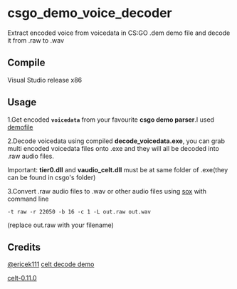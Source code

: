 # csgo_demo_voice_decoder
 Extract encoded voice from voicedata in CS:GO .dem demo file and decode it from .raw to .wav
 
## Compile
Visual Studio release x86
## Usage
1.Get encoded **`voicedata`** from your favourite **csgo demo parser**.I used [demofile](https://github.com/saul/demofile)

2.Decode voicedata using compiled **decode_voicedata.exe**, you can grab multi encoded voicedata files onto .exe and they will all be decoded into .raw audio files.

Important:  **tier0.dll** and **vaudio_celt.dll** must be at same folder of .exe(they can be found in csgo's folder)

3.Convert .raw audio files to .wav or other audio files using [sox](http://sox.sourceforge.net/) with command line
```
-t raw -r 22050 -b 16 -c 1 -L out.raw out.wav
```
(replace out.raw with your filename)

## Credits
[@ericek111](https://github.com/ericek111) [celt decode demo](https://gist.github.com/ericek111/abe5829f6e52e4b25b3b97a0efd0b22b)

[celt-0.11.0](https://github.com/mumble-voip/celt-0.11.0)
